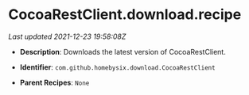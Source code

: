 # CocoaRestClient.download.recipe

_Last updated 2021-12-23 19:58:08Z_

- **Description**: Downloads the latest version of CocoaRestClient.

- **Identifier**: `com.github.homebysix.download.CocoaRestClient`

- **Parent Recipes**: `None`